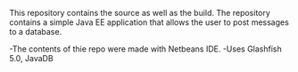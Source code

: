 This repository contains the source as well as the build. The repository contains a simple
Java EE application that allows the user to post messages to a database.

-The contents of thie repo were made with Netbeans IDE.
-Uses Glashfish 5.0, JavaDB
